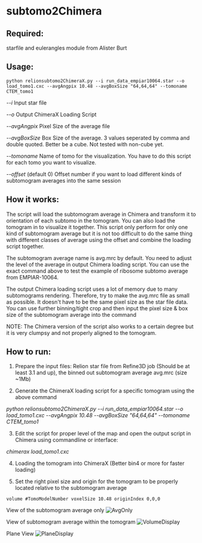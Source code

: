 # subtomo2Chimera

## Required:
starfile and eulerangles module from Alister Burt

## Usage:
```
python relionsubtomo2ChimeraX.py --i run_data_empiar10064.star --o load_tomo1.cxc --avgAngpix 10.48 --avgBoxSize "64,64,64" --tomoname CTEM_tomo1
```

*--i* Input star file

*--o* Output ChimeraX Loading Script

*--avgAngpix* Pixel Size of the average file

*--avgBoxSize* Box Size of the average. 3 values seperated by comma and double quoted. Better be a cube. Not tested with non-cube yet.

*--tomoname* Name of tomo for the visualization. You have to do this script for each tomo you want to visualize.

*--offset* (default 0) Offset number if you want to load different kinds of subtomogram averages into the same session

## How it works:
The script will load the subtomogram average in Chimera and transform it to orientation of each subtomo in the tomogram. You can also load the tomogram in to visualize it together. This script only perform for only one kind of subtomogram average but it is not too difficult to do the same thing with different classes of average using the offset and combine the loading script together.

The subtomogram average name is avg.mrc by default. You need to adjust the level of the average in output Chimera loading script. You can use the exact command above to test the example of ribosome subtomo average from EMPIAR-10064.

The output Chimera loading script uses a lot of memory due to many subtomograms rendering. Therefore, try to make the avg.mrc file as small as possible. It doesn't have to be the same pixel size as the star file data. You can use further binning/tight crop and then input the pixel size & box size of the subtomogram average into the command

NOTE: The Chimera version of the script also works to a certain degree but it is very clumpsy and not properly aligned to the tomogram.

## How to run:
1. Prepare the input files: Relion star file from Refine3D job (Should be at least 3.1 and up), the binned out subtomogram average avg.mrc (size ~1Mb)

2. Generate the ChimeraX loading script for a specific tomogram using the above command

*python relionsubtomo2ChimeraX.py --i run_data_empiar10064.star --o load_tomo1.cxc --avgAngpix 10.48 --avgBoxSize "64,64,64" --tomoname CTEM_tomo1*

3. Edit the script for proper level of the map and open the output script in Chimera using commandline or interface:

*chimerax load_tomo1.cxc*

4. Loading the tomogram into ChimeraX (Better bin4 or more for faster loading)

5. Set the right pixel size and origin for the tomogram to be properly located relative to the subtomogram average

```
volume #TomoModelNumber voxelSize 10.48 originIndex 0,0,0
```

View of the subtomogram average only
![AvgOnly](https://github.com/builab/subtomo2Chimera/blob/main/image4.png?raw=true)

View of subtomogram average within the tomogram
![VolumeDisplay](https://github.com/builab/subtomo2Chimera/blob/main/image2.png?raw=true)

Plane View
![PlaneDisplay](https://github.com/builab/subtomo2Chimera/blob/main/image3.png?raw=true)




